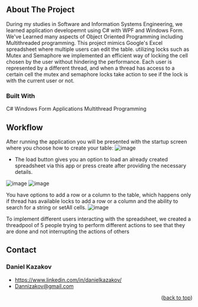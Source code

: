 
## About The Project

During my studies in Software and Information Systems Engineering, we learned application developemnt using C# with WPF and Windows Form.
We've Learned many aspects of Object Oriented Programming including Multithreaded programming.
This project mimics Google's Excel spreadsheet where multiple users can edit the table. utilizing locks such as Mutex and Semaphore we implemented an efficient way of locking 
the cell chosen by the user without hindering the performance. Each user is represented by a different thread, and when a thread has access to a certain cell the mutex and semaphore locks 
take action to see if the lock is with the current user or not.

### Built With
C# Windows Form Applications
Multithread Programming

## Workflow

After running the application you will be presented with the startup screen where you choose how to create your table:
![image](https://github.com/DannyKazakov/SpreadsheetApp/assets/113122323/1e831ccc-3842-43e2-957c-bf8c2ac4ccfa)
* The load button gives you an option to load an already created spreadsheet via this app or press create after providing the necessary details.

![image](https://github.com/DannyKazakov/SpreadsheetApp/assets/113122323/00157d8f-1460-49e5-9720-0fe3b42fc299)
![image](https://github.com/DannyKazakov/SpreadsheetApp/assets/113122323/ffc53a39-a239-41ce-9e0b-462880205c91)

You have options to add a row or a column to the table, which happens only if thread has available locks to add a row or a column and the ability to search for a string or setAll cells.
![image](https://github.com/DannyKazakov/SpreadsheetApp/assets/113122323/e18465e3-0d95-4a56-821f-4717e005938f)


To implement different users interacting with the spreadsheet, we created a threadpool of 5 people trying to perform different actions to see that they are done and not interrupting the actions of others
## Contact

### Daniel Kazakov
* https://www.linkedin.com/in/danielkazakov/
* Dannizakov@gmail.com
<p align="right">(<a href="#readme-top">back to top</a>)</p>



